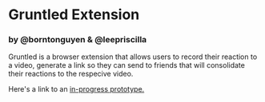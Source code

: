 # Gruntled Extension

### by @borntonguyen & @leepriscilla

Gruntled is a browser extension that allows users to record their reaction to a video, generate a link so they can send to friends that will consolidate their reactions to the respecive video.

Here's a link to an [in-progress prototype.](https://projects.invisionapp.com/d/main?origin=v7#/console/21908638/464218779/preview?scrollOffset=0)
